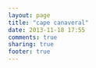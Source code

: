 ```yaml
---
layout: page
title: "cape canaveral"
date: 2013-11-18 17:55
comments: true
sharing: true
footer: true
---
```

